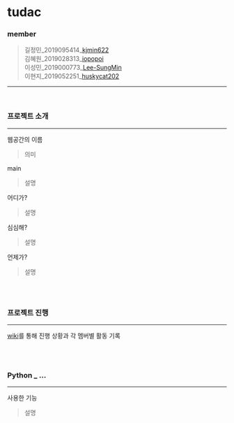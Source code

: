 # tudac

### member
> 길정민_2019095414_[kjmin622](https://kjmin622.github.io)<br>
> 김혜원_2019028313_[iopopoi](https://iopopoi.github.io)<br>
> 이성민_2019000773_[Lee-SungMin](https://lee-sungmin.github.io)<br>
> 이현지_2019052251_[huskycat202](https://huskycat1202.github.io)
<hr><br>
 
### 프로젝트 소개
<hr>

웹공간의 이름
>  의미

main
>설명

어디가?
>설명

심심해?
>설명

언제가?
>설명

<br><br>

### 프로젝트 진행
<hr>

[wiki](https://github.com/iopopoi/tudac/wiki)를 통해 진행 상황과 각 멤버별 활동 기록



<br><br>

### Python _ ...
<hr>
 
 사용한 기능
 > 설명


<br><br>